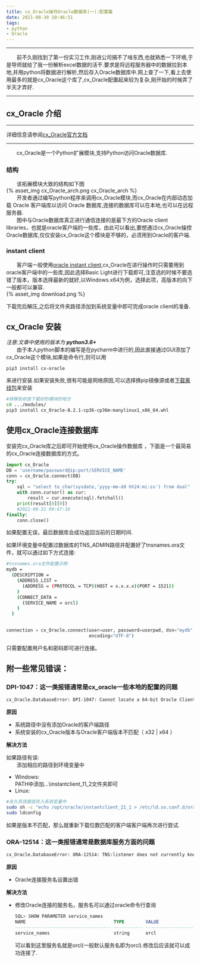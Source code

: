 ```yaml
---
title: cx_Oracle操作Oracle数据库(一):配置篇
date: 2021-08-30 10:46:51
tags: 
- python
- Oracle
---
```


***
&emsp;&emsp;前不久刚找到了第一份实习工作,刚进公司搞不了啥东西,也就熟悉一下环境,于是导师就给了我一份解析excel数据的活干.要求是将远程服务器中的数据拉到本地,并用python将数据进行解析,然后存入Oracle数据库中.网上查了一下,看上去使用最多的就是cx_Oracle这个库了,cx_Oracle配置起来较为复杂,刚开始的时候弄了半天才弄好.<!-- more -->  
***
## cx_Oracle 介绍
***
详细信息请参阅[cx_Oracle官方文档](https://cx-oracle.readthedocs.io/en/latest/)
***
&emsp;&emsp;cx_Oracle是一个Python扩展模块,支持Python访问Oracle数据库.

### 结构
&emsp;&emsp;该拓展模块大致的结构如下图  
{% asset_img cx_Oracle_arch.png cx_Oracle_arch %}  
&emsp;&emsp;开发者通过编写python程序来调用cx_Oracle模块,而cx_Oracle在内部动态加载 Oracle 客户端库以访问 Oracle 数据库,连接的数据库可以在本地,也可以在远程服务器.  
&emsp;&emsp;图中与Oracle数据库真正进行通信连接的是最下方的Oracle client libraries，也就是oracle客户端的一些库，由此可以看出,要想通过cx_Oracle操控Oracle数据库,仅仅安装cx_Oracle这个模块是不够的，必须用到Oracle的客户端.

### instant client 
&emsp;&emsp;客户端一般使用[oracle instant client](https://www.oracle.com/database/technologies/instant-client/downloads.html),cx_Oracle在进行操作时只需要用到oracle客户端中的一些库,因此选择Basic Light进行下载即可,注意选的时候不要选错了版本，版本选择最新的就好,以Windows.x64为例，选择此项，高版本的向下一般都可以兼容.  
{% asset_img download.png  %}

下载完后解压,之后将文件夹路径添加到系统变量中即可完成oracle client的准备.

## cx_Oracle 安装  

_注意:文章中使用的版本为 **python3.6+**_  
&emsp;&emsp;由于本人python脚本的编写是在pycharm中进行的,因此直接通过GUI添加了cx_Oracle这个模块,如果是命令行,则可以用

```
pip3 install cx-oracle
```
来进行安装.如果安装失败,很有可能是网络原因,可以选择换pip镜像源或者[下载离线包](https://pypi.org/project/cx-Oracle/#files)来安装

```sh
#转移到存放下载好的模块的地方
cd .../modules/
pip3 install cx_Oracle-8.2.1-cp36-cp36m-manylinux1_x86_64.whl
```

## 使用cx_Oracle连接数据库
安装完cx_Oracle库之后即可开始使用cx_Oracle操作数据库  ，下面是一个最简易的cx_Oracle连接数据库的方式。
```python
import cx_Oracle
DB = 'username/password@ip:port/SERVICE_NAME'
conn = cx_Oracle.connect(DB)
try:
    sql = "select to_char(sysdate,'yyyy-mm-dd hh24:mi:ss') from dual"
    with conn.cursor() as cur:
        result = cur.execute(sql).fetchall()
    print(result[0][0])
    #2021-08-31 09:47:16
finally:
    conn.close()
```

如果配置无误，最后数据库会成功返回当前的日期时间.


如果环境变量中配置过数据库的TNS_ADMIN路径并配置好了tnsnames.ora文件，就可以通过如下方式连接:

```sh
#tnsnames.ora文件配置示例
mydb =
  (DESCRIPTION =
    (ADDRESS_LIST =
      (ADDRESS = (PROTOCOL = TCP)(HOST = x.x.x.x)(PORT = 1521))
    )
    (CONNECT_DATA =
      (SERVICE_NAME = orcl)
    )
  )
  
```

```python
connection = cx_Oracle.connect(user=user, password=userpwd, dsn="mydb",
                               encoding="UTF-8")
```

只需要配置用户名和密码即可进行连接。

## 附一些常见错误：  
### DPI-1047：这一类报错通常是cx_oracle一些本地的配置的问题
```sh
cx_Oracle.DatabaseError: DPI-1047: Cannot locate a 64-bit Oracle Client library: "The specified module could not be found"
```

**原因** 

* 系统路径中没有添加Oracle的客户端路径  
* 系统安装的cx_Oracle版本与Oracle客户端版本不匹配（ x32 | x64 ）

**解决方法**  

如果路径有误:  
&emsp;&emsp;添加相应的路径到环境变量中  

* Windows:  
    PATH中添加...\instantclient_11_2文件夹即可
* Linux:
```sh
#永久将该路径存入系统变量中
sudo sh -c "echo /opt/oracle/instantclient_21_1 > /etc/ld.so.conf.d/oracle-instantclient.conf"  
sudo ldconfig
```
如果是版本不匹配，那么就重新下载位数匹配的客户端客户端再次进行尝试.  

### ORA-12514：这一类报错通常是数据库服务方面的问题
```sh
cx_Oracle.DatabaseError: ORA-12514: TNS:listener does not currently know of service requested in connect descriptor
```

**原因** 

* Oracle连接服务名设置出错  

**解决方法**  

* 修改Oracle连接的服务名，服务名可以通过oracle命令行查询

  ```sql
  SQL> SHOW PARAMETER service_names
  NAME                                 TYPE        VALUE
  ------------------------------------ ----------- ------------------------------
  service_names                        string      orcl
  ```

  

  可以看到这里服务名就是orcl(一般默认服务名即为orcl).修改后应该就可以成功连接了.

